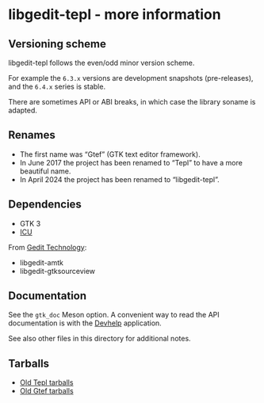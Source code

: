 libgedit-tepl - more information
================================

Versioning scheme
-----------------

libgedit-tepl follows the even/odd minor version scheme.

For example the `6.3.x` versions are development snapshots (pre-releases), and
the `6.4.x` series is stable.

There are sometimes API or ABI breaks, in which case the library soname is
adapted.

Renames
-------

- The first name was “Gtef” (GTK text editor framework).
- In June 2017 the project has been renamed to “Tepl” to have a more beautiful
  name.
- In April 2024 the project has been renamed to “libgedit-tepl”.

Dependencies
------------

- GTK 3
- [ICU](https://icu.unicode.org/)

From [Gedit Technology](https://gedit-technology.github.io/):
- libgedit-amtk
- libgedit-gtksourceview

Documentation
-------------

See the `gtk_doc` Meson option. A convenient way to read the API documentation
is with the [Devhelp](https://github.com/gdev-technology/devhelp) application.

See also other files in this directory for additional notes.

Tarballs
--------

- [Old Tepl tarballs](https://download.gnome.org/sources/tepl/)
- [Old Gtef tarballs](https://download.gnome.org/sources/gtef/)
